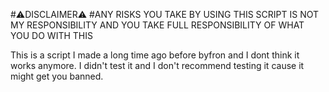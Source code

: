 #⚠DISCLAIMER⚠
#ANY RISKS YOU TAKE BY USING THIS SCRIPT IS NOT MY RESPONSIBILITY AND YOU TAKE FULL RESPONSIBILITY OF WHAT YOU DO WITH THIS

This is a script I made a long time ago before byfron and I dont think it works anymore. 
I didn't test it and I don't recommend testing it cause it might get you banned.

